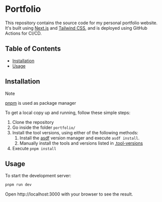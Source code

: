 # Portfolio

This repository contains the source code for my personal portfolio website. It's built using [Next.js](https://nextjs.org/) and [Tailwind CSS](https://tailwindcss.com/), and is deployed using GitHub Actions for CI/CD.

## Table of Contents

- [Installation](#installation)
- [Usage](#usage)

## Installation

> [!NOTE]
> [pnpm](https://pnpm.io/) is used as package manager

To get a local copy up and running, follow these simple steps:

1. Clone the repository
1. Go inside the folder `portfolio/`
1. Install the tool versions, using either of the following methods:
   1. Install the [asdf](https://asdf-vm.com/) version manager and execute `asdf install`.
   1. Manually install the tools and versions listed in [.tool-versions](./.tool-versions)
1. Execute `pnpm install`

## Usage

To start the development server:

```sh
pnpm run dev
```

Open http://localhost:3000 with your browser to see the result.
